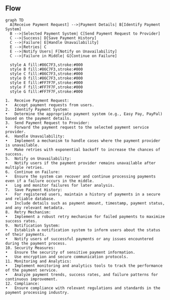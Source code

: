 
## Flow

```mermaid
graph TD
  A[Receive Payment Request] -->|Payment Details| B[Identify Payment System]
  B -->|Selected Payment System| C[Send Payment Request to Provider]
  C -->|Success| D[Save Payment History]
  C -->|Failure| E[Handle Unavailability]
  E -->|Retries| C
  E -->|Notify Users| F[Notify on Unavailability]
  C -->|Failure in Middle| G[Continue on Failure]

  style A fill:#86C7F3,stroke:#000
  style B fill:#86C7F3,stroke:#000
  style C fill:#86C7F3,stroke:#000
  style D fill:#86C7F3,stroke:#000
  style E fill:#FF7F7F,stroke:#000
  style F fill:#FF7F7F,stroke:#000
  style G fill:#FF7F7F,stroke:#000

```
	1.	Receive Payment Request:
	•	Accept payment requests from users.
	2.	Identify Payment System:
	•	Determine the appropriate payment system (e.g., Easy Pay, PayPal) based on the payment details.
	3.	Send Payment Request to Provider:
	•	Forward the payment request to the selected payment service provider.
	4.	Handle Unavailability:
	•	Implement a mechanism to handle cases where the payment provider is unavailable.
	•	Make retries with exponential backoff to increase the chances of success.
	5.	Notify on Unavailability:
	•	Notify users if the payment provider remains unavailable after multiple retries.
	6.	Continue on Failure:
	•	Ensure the system can recover and continue processing payments even if a failure occurs in the middle.
	•	Log and monitor failures for later analysis.
	7.	Save Payment History:
	•	For registered users, maintain a history of payments in a secure and reliable database.
	•	Include details such as payment amount, timestamp, payment status, and any relevant metadata.
	8.	Retry Mechanism:
	•	Implement a robust retry mechanism for failed payments to maximize success rates.
	9.	Notification System:
	•	Establish a notification system to inform users about the status of their payments.
	•	Notify users of successful payments or any issues encountered during the payment process.
	10.	Security Measures:
	•	Ensure the security of sensitive payment information.
	•	Use encryption and secure communication protocols.
	11.	Monitoring and Analytics:
	•	Implement monitoring and analytics tools to track the performance of the payment service.
	•	Analyze payment trends, success rates, and failure patterns for continuous improvement.
	12.	Compliance:
	•	Ensure compliance with relevant regulations and standards in the payment processing industry.
